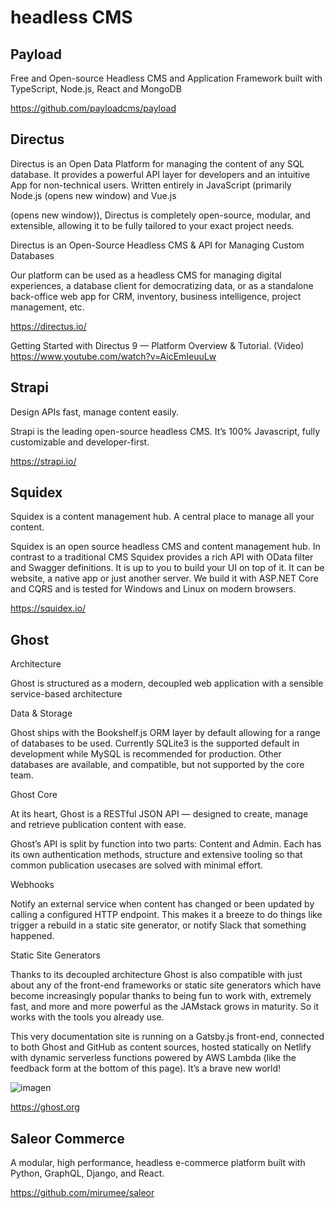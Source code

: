 #  headless CMS

## Payload

 Free and Open-source Headless CMS and Application Framework built with TypeScript, Node.js, React and MongoDB 
 
 https://github.com/payloadcms/payload
 
## Directus

Directus is an Open Data Platform for managing the content of any SQL database. It provides a powerful API layer for developers and an intuitive App for non-technical users. Written entirely in JavaScript (primarily Node.js (opens new window) and Vue.js

(opens new window)), Directus is completely open-source, modular, and extensible, allowing it to be fully tailored to your exact project needs.

Directus is an Open-Source Headless CMS & API for Managing Custom Databases

Our platform can be used as a headless CMS for managing digital experiences, a database client for democratizing data, or as a standalone back-office web app for CRM, inventory, business intelligence, project management, etc.

https://directus.io/

Getting Started with Directus 9 — Platform Overview & Tutorial. (Video)
https://www.youtube.com/watch?v=AicEmIeuuLw

## Strapi

Design APIs fast, manage content easily.

Strapi  is  the  leading  open-source  headless  CMS.  It’s  100%  Javascript,  fully   customizable and developer-first.
 
https://strapi.io/


## Squidex

Squidex is a content management hub. A central place to manage all your content.

Squidex is an open source headless CMS and content management hub. In contrast to a traditional CMS Squidex provides a rich API with OData filter and Swagger definitions. It is up to you to build your UI on top of it. It can be website, a native app or just another server. We build it with ASP.NET Core and CQRS and is tested for Windows and Linux on modern browsers.

https://squidex.io/


## Ghost

Architecture

Ghost is structured as a modern, decoupled web application with a sensible service-based architecture


Data & Storage

Ghost ships with the Bookshelf.js ORM layer by default allowing for a range of databases to be used. Currently SQLite3 is the supported default in development while MySQL is recommended for production. Other databases are available, and compatible, but not supported by the core team.

Ghost Core

At its heart, Ghost is a RESTful JSON API — designed to create, manage and retrieve publication content with ease.

Ghost’s API is split by function into two parts: Content and Admin. Each has its own authentication methods, structure and extensive tooling so that common publication usecases are solved with minimal effort.

Webhooks

Notify an external service when content has changed or been updated by calling a configured HTTP endpoint. This makes it a breeze to do things like trigger a rebuild in a static site generator, or notify Slack that something happened.

Static Site Generators

Thanks to its decoupled architecture Ghost is also compatible with just about any of the front-end frameworks or static site generators which have become increasingly popular thanks to being fun to work with, extremely fast, and more and more powerful as the JAMstack grows in maturity. So it works with the tools you already use.

This very documentation site is running on a Gatsby.js front-end, connected to both Ghost and GitHub as content sources, hosted statically on Netlify with dynamic serverless functions powered by AWS Lambda (like the feedback form at the bottom of this page). It’s a brave new world!


![imagen](https://user-images.githubusercontent.com/222181/117505046-0bc70d80-af49-11eb-8478-a44a9eb32726.png)



https://ghost.org


## Saleor Commerce

A modular, high performance, headless e-commerce platform built with Python, GraphQL, Django, and React. 
 
https://github.com/mirumee/saleor
 
 